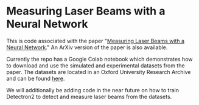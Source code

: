 # Measuring Laser Beams with a Neural Network

This is code associated with the paper "[Measuring Laser Beams with a Neural Network](https://doi.org/10.1364/AO.443531)." An ArXiv version of the paper is also available.

Currently the repo has a Google Colab notebook which demonstrates how to download and use the simulated and experimental datasets from the paper. The datasets are located in an Oxford University Research Archive and can be found [here](https://doi.org/10.5287/bodleian:JbDXrnQN1).

We will additionally be adding code in the near future on how to train Detectron2 to detect and measure laser beams from the datasets.